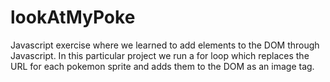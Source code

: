 # lookAtMyPoke
Javascript exercise where we learned to add elements to the DOM through Javascript. In this particular project we run a for loop which replaces the URL for each pokemon sprite and adds them to the DOM as an image tag.
